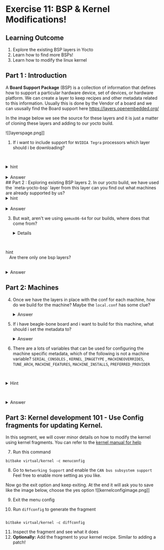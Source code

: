 # Exercise 11: BSP & Kernel Modifications!

## Learning Outcome
1. Explore the existing BSP layers in Yocto
2. Learn how to find more BSPs!
3. Learn how to modify the linux kernel 
##  Part 1 : Introduction

A **Board Support Package** (BSP) is a collection of information that defines how to support a particular hardware device, set of devices, or hardware platform. We can create a layer to keep recipes and other metadata related to this information. Usually this is done by the Vendor of a board and we can ususally find the Board support here https://layers.openembedded.org/

In the image below we see the source for these layers and it is just  a matter of cloning these layers and adding to our yocto build.


![[layerspage.png]]


1. If i want to include support for `NVIDIA Tegra` processors which layer should i be downloading?

   <details>
   <summary>hint</summary>
   type nvidia tegra in the search with layers
</details>
  <details>
	   <summary>Answer</summary>
	`meta-tegra` is the needed layer! 
   </details>
## Part 2  : Exploring existing BSP layers
2. In our yocto build, we have used the `meta-yocto-bsp` layer from this layer can you find out what machines are already supported by us?
   <details>
   <summary>hint</summary>
   Maybe the directory structure of `conf` can give a hint?
</details>
  <details>
	   <summary>Answer</summary>
	   `beaglebone-yocto`, `genericarm64`. `genericx86-64` and `genericx86`
   </details>

3. But wait, aren't we using `qemux86-64` for our builds, where does that come from? 

   <details>
   <summary>hint</summary>
   Are there only one bsp layers?
</details>
  <details>
	   <summary>Answer</summary>
	check `home/yocto/work/poky/poky/meta/conf/machine`
   </details>

## Part 2: Machines 
4. Once we have the layers in place with the conf for each machine, how do we build for the machine? Maybe the `local.conf` has some clue?
  <details>
	   <summary>Answer</summary>
	`MACHINE` variable needs to be set
   </details>

5. If i have beagle-bone board and i want to build for this machine, what should i set the metadata to?
  <details>
	   <summary>Answer</summary>
	 `MACHINE="beaglebone-yocto"`
   </details>

6. There are a lots of variables that can be used for configuring the machine specific metadata, which of the following is not a machine variable? `SERIAL_CONSOLES` , `KERNEL_IMAGETYPE` , `MACHINEOVERRIDES`, `TUNE_ARCH`, `MACHINE_FEATURES`, `MACHINE_INSTALLS`, `PREFERRED_PROVIDER`

  <details>
	   <summary>Hint</summary>
	When in doubt check!
	https://docs.yoctoproject.org/ref-manual/variables.html
   </details>

  <details>
	   <summary>Answer</summary>
	 `MACHINE_INSTALLS`
   </details>



## Part 3: Kernel development 101 - Use Config fragments for updating Kernel. 

In this segment, we will cover minor details on how to modify the kernel using kernel fragments.
You can refer to the [kernel manual for help](https://docs.yoctoproject.org/kernel-dev/index.html) 

7. Run this command

```shell
bitbake virtual/kernel -c menuconfig
```

8.  Go to  `Networking Support`  and enable the `CAN bus subsystem support`
Feel free to enable more setting as you like.

Now go the exit option and keep exiting.
At the end it will ask you to save like the image below, choose the yes option
![[kernelconfigimage.png]]

9. Exit the menu config

10. Run `diffconfig` to generate the fragment

```shell

bitbake virtual/kernel -c diffconfig
```


11. Inspect the fragment and see what it does
12. **Optionally:**  Add the fragment to your kernel recipe. Similar to adding a patch!


